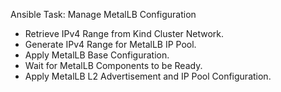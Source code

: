 Ansible Task: Manage MetalLB Configuration

- Retrieve IPv4 Range from Kind Cluster Network.
- Generate IPv4 Range for MetalLB IP Pool.
- Apply MetalLB Base Configuration.
- Wait for MetalLB Components to be Ready.
- Apply MetalLB L2 Advertisement and IP Pool Configuration.

